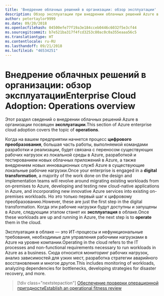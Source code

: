 ```yaml
---
title: 'Внедрение облачных решений в организации: обзор эксплуатации'
description: Обзор эксплуатации при внедрении облачных решений Azure в организации
author: petertaylor9999
ms.date: 09/20/2018
ms.openlocfilehash: 04500efe77f19a3e184cceb0446c6032f5e3cf44
ms.sourcegitcommit: b7e521ba317f4fcd3253c80ac0c0a355eaaa56c5
ms.translationtype: HT
ms.contentlocale: ru-RU
ms.lasthandoff: 09/21/2018
ms.locfileid: "46534251"
---
```

# <a name="enterprise-cloud-adoption-operations-overview"></a><span data-ttu-id="67a21-103">Внедрение облачных решений в организации: обзор эксплуатации</span><span class="sxs-lookup"><span data-stu-id="67a21-103">Enterprise Cloud Adoption: Operations overview</span></span>

<span data-ttu-id="67a21-104">Этот раздел сведений о внедрении облачных решений Azure в организации посвящен **эксплуатации**.</span><span class="sxs-lookup"><span data-stu-id="67a21-104">This section of Azure enterprise cloud adoption covers the topic of **operations**.</span></span> 

<span data-ttu-id="67a21-105">Когда на вашем предприятии начнется процесс **цифрового преобразования**, большая часть работы, выполняемой командами разработки и реализации, будет связана с переносом существующих рабочих нагрузок из локальной среды в Azure, разработкой и тестированием новых облачных приложений в Azure, а также внедрением новых инновационных служб Azure в существующие локальные рабочие нагрузки.</span><span class="sxs-lookup"><span data-stu-id="67a21-105">Once your enterprise is engaged in a **digital transformation**, a majority of the work done on the design and implementation teams will revolve around migrating existing workloads from on-premises to Azure, developing and testing new cloud-native applications in Azure, and incorporating new innovative Azure services into existing on-premises workloads.</span></span> <span data-ttu-id="67a21-106">Но это только первый шаг к цифровому преобразованию.</span><span class="sxs-lookup"><span data-stu-id="67a21-106">However, these are just the first step in the digital transformation.</span></span> <span data-ttu-id="67a21-107">Когда эти рабочие нагрузки будут доступны и запущены в Azure, следующим этапом станет их **эксплуатация** в облаке.</span><span class="sxs-lookup"><span data-stu-id="67a21-107">Once these workloads are up and running in Azure, the next step is to **operate** them in the cloud.</span></span>

<span data-ttu-id="67a21-108">Эксплуатация в облаке — это ИТ-процессы и нефункциональные требования, необходимые для управления рабочими нагрузками в Azure на уровне компании.</span><span class="sxs-lookup"><span data-stu-id="67a21-108">Operating in the cloud refers to the IT processes and non-functional requirements necessary to run workloads in Azure as a business.</span></span> <span data-ttu-id="67a21-109">Сюда относится мониторинг рабочих нагрузок, анализ зависимостей для узких мест, разработка стратегии аварийного восстановления и многое другое.</span><span class="sxs-lookup"><span data-stu-id="67a21-109">This includes monitoring of workloads, analyzing dependencies for bottlenecks, developing strategies for disaster recovery, and more.</span></span>

> [!div class="nextstepaction"]
> [<span data-ttu-id="67a21-110">Обеспечение проверки операционной пригодности</span><span class="sxs-lookup"><span data-stu-id="67a21-110">Establish an operational fitness review</span></span>](operational-fitness-review.md)
